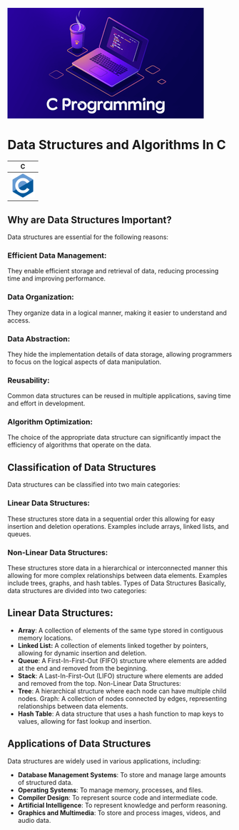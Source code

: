 ![logo](Assests/9.png)
# Data Structures and Algorithms In C 
<div align="center">
  
| C  | 
|----------|
|<a href="https://github.com/Atharvkote/DSA-Source-Codes" ><img src="https://github.com/devicons/devicon/blob/master/icons/c/c-original.svg" title="C"  alt="C" width="55" height="55"/></a>  |
</div>

## Why are Data Structures Important?
Data structures are essential for the following reasons:

### Efficient Data Management: 
They enable efficient storage and retrieval of data, reducing processing time and improving performance.
### Data Organization: 
They organize data in a logical manner, making it easier to understand and access.

### Data Abstraction: 
They hide the implementation details of data storage, allowing programmers to focus on the logical aspects of data manipulation.
### Reusability: 
Common data structures can be reused in multiple applications, saving time and effort in development.

### Algorithm Optimization: 
The choice of the appropriate data structure can significantly impact the efficiency of algorithms that operate on the data.

## Classification of Data Structures
Data structures can be classified into two main categories:

### Linear Data Structures: 
These structures store data in a sequential order this allowing for easy insertion and deletion operations. Examples include arrays, linked lists, and queues.

### Non-Linear Data Structures:
These structures store data in a hierarchical or interconnected manner this allowing for more complex relationships between data elements. Examples include trees, graphs, and hash tables.
Types of Data Structures
Basically, data structures are divided into two categories:

## Linear Data Structures:

- **Array**: A collection of elements of the same type stored in contiguous memory locations.
- **Linked List:** A collection of elements linked together by pointers, allowing for dynamic insertion and deletion.
- **Queue**: A First-In-First-Out (FIFO) structure where elements are added at the end and removed from the beginning.
- **Stack**: A Last-In-First-Out (LIFO) structure where elements are added and removed from the top.
Non-Linear Data Structures:
- **Tree**: A hierarchical structure where each node can have multiple child nodes.
Graph: A collection of nodes connected by edges, representing relationships between data elements.
- **Hash Table**: A data structure that uses a hash function to map keys to values, allowing for fast lookup and insertion.

## Applications of Data Structures
Data structures are widely used in various applications, including:

- **Database Management Systems**:
To store and manage large amounts of structured data.
- **Operating Systems**: To manage memory, processes, and files.
- **Compiler Design**: To represent source code and intermediate code.
- **Artificial Intelligence**: To represent knowledge and perform reasoning.
- **Graphics and Multimedia**: To store and process images, videos, and audio data.
